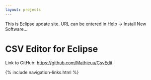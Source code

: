 ```yaml
---
layout: projects
---
```


<p></p>

This is Eclipse update site. URL can be entered in Help -> Install New Software...

# CSV Editor for Eclipse

<p></p>

Link to GitHub: <https://github.com/Mathieuu/CsvEdit>

{% include navigation-links.html %}
